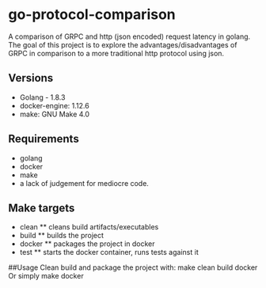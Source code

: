 # go-protocol-comparison
A comparison of GRPC and http (json encoded) request latency in golang.
The goal of this project is to explore the advantages/disadvantages of GRPC in comparison to a more traditional
http protocol using json.

## Versions
* Golang - 1.8.3
* docker-engine: 1.12.6
* make: GNU Make 4.0

## Requirements
* golang
* docker
* make
* a lack of judgement for mediocre code.

## Make targets
* clean
** cleans build artifacts/executables
* build
** builds the project
* docker
** packages the project in docker
* test
** starts the docker container, runs tests against it

##Usage
Clean build and package the project with:
 make clean build docker
Or simply
 make docker



